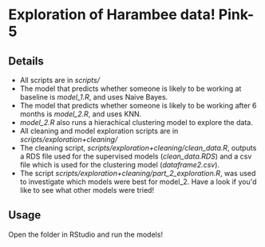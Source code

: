 # Exploration of Harambee data! Pink-5 
## Details
* All scripts are in _scripts/_
* The model that predicts whether someone is likely to be working at baseline is *model_1.R*, and uses Naive Bayes.
* The model that predicts whether someone is likely to be working after 6 months is *model_2.R*, and uses KNN.
* *model_2.R* also runs a hierachical clustering model to explore the data.
* All cleaning and model exploration scripts are in *scripts/exploration+cleaning/*
* The cleaning script, *scripts/exploration+cleaning/clean_data.R*, outputs a RDS file used for the supervised models (*clean_data.RDS*) and a csv file which  is used for the clustering model (*dataframe2.csv*).
* The script *scripts/exploration+cleaning/part_2_exploration.R*, was used to investigate which models were best for model_2. Have a look if you'd like to see what other models were tried!

## Usage
Open the folder in RStudio and run the models!